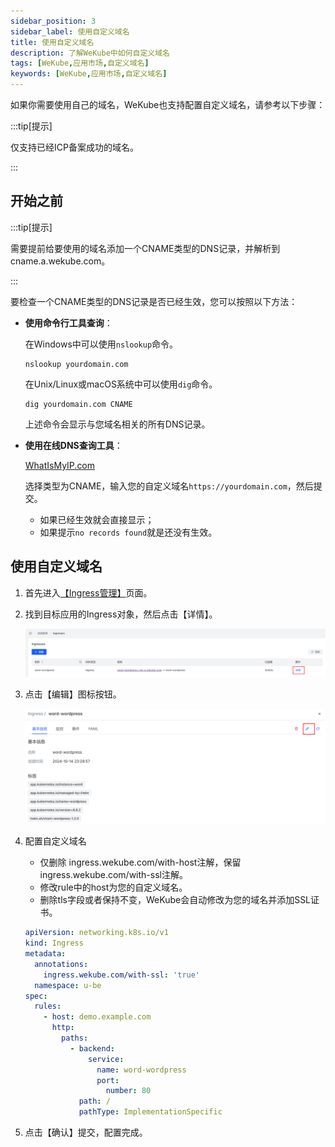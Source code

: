 ```yaml
---
sidebar_position: 3
sidebar_label: 使用自定义域名
title: 使用自定义域名
description: 了解WeKube中如何自定义域名
tags: [WeKube,应用市场,自定义域名]
keywords: [WeKube,应用市场,自定义域名]
---
```


如果你需要使用自己的域名，WeKube也支持配置自定义域名，请参考以下步骤：

:::tip[提示]

仅支持已经ICP备案成功的域名。

:::

## 开始之前

:::tip[提示]

需要提前给要使用的域名添加一个CNAME类型的DNS记录，并解析到cname.a.wekube.com。

:::

要检查一个CNAME类型的DNS记录是否已经生效，您可以按照以下方法：

- **使用命令行工具查询**：

   在Windows中可以使用`nslookup`命令。

   ```shell
   nslookup yourdomain.com
   ```

   在Unix/Linux或macOS系统中可以使用`dig`命令。

   ```shell
   dig yourdomain.com CNAME
   ```

   上述命令会显示与您域名相关的所有DNS记录。

- **使用在线DNS查询工具**：

   [WhatIsMyIP.com](https://www.whatismyip.com/dns-lookup/)

   选择类型为CNAME，输入您的自定义域名`https://yourdomain.com`，然后提交。

   - 如果已经生效就会直接显示；
   - 如果提示`no records found`就是还没有生效。

## 使用自定义域名

1. 首先进入[【Ingress管理】](https://wekube.com/zh-Hans/kubernetes/ingresses)页面。

2. 找到目标应用的Ingress对象，然后点击【详情】。

   ![image-20241014233516649](./img/ingresses-list.png)

3. 点击【编辑】图标按钮。

   ![image-20241014233805504](./img/ingresses-describe.png)

4. 配置自定义域名

   - 仅删除 ingress.wekube.com/with-host注解，保留ingress.wekube.com/with-ssl注解。
   - 修改rule中的host为您的自定义域名。
   - 删除tls字段或者保持不变，WeKube会自动修改为您的域名并添加SSL证书。

   ```yaml
   apiVersion: networking.k8s.io/v1
   kind: Ingress
   metadata:
     annotations:
       ingress.wekube.com/with-ssl: 'true'
     namespace: u-be
   spec:
     rules:
       - host: demo.example.com
         http:
           paths:
             - backend:
                 service:
                   name: word-wordpress
                   port:
                     number: 80
               path: /
               pathType: ImplementationSpecific
   ```

5. 点击【确认】提交，配置完成。